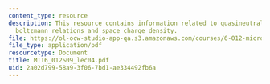 ```yaml
---
content_type: resource
description: This resource contains information related to quasineutral situation,
  boltzmann relations and space charge density.
file: https://ol-ocw-studio-app-qa.s3.amazonaws.com/courses/6-012-microelectronic-devices-and-circuits-spring-2009/2a02d79958a93f067bd1ae334492fb6a_MIT6_012S09_lec04.pdf
file_type: application/pdf
resourcetype: Document
title: MIT6_012S09_lec04.pdf
uid: 2a02d799-58a9-3f06-7bd1-ae334492fb6a
---
```


